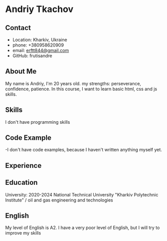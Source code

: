 # Andriy Tkachov

## Contact
- Location: Kharkiv, Ukraine
- phone: +380958620909
- email: erftt844@gmail.com
- GitHub: frutisandre
## About Me
My name is Andriy, I'm 20 years old.
my strengths: perseverance, confidence, patience. In this course, I want to learn basic html, css and js skills.

## Skills
I don't have programming skills

## Code Example
-I don't have code examples, because I haven't written anything myself yet.

## Experience

## Education
University: 2020-2024 National Technical University "Kharkiv Polytechnic Institute" / oil and gas engineering and technologies

## English 

My level of English is A2. I have a very poor level of English, but I will try to improve my skills